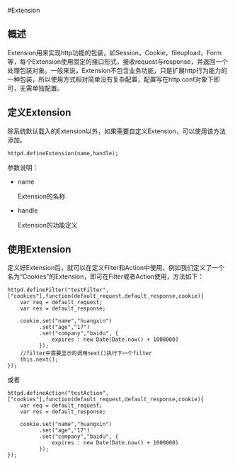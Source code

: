 #Extension


## 概述

Extension用来实现http功能的包装，如Session，Cookie，fileupload，Form等，每个Extension使用固定的接口形式，接收request与response，并返回一个处理包装对象。一般来说，Extension不包含业务功能，只是扩展http行为能力的一种包装，所以使用方式相对简单没有复杂配置，配置写在http.conf对象下即可，无需单独配置。


## 定义Extension

除系统默认载入的Extension以外，如果需要自定义Extension，可以使用该方法添加。

	httpd.defineExtension(name,handle);

参数说明：

* name

	Extension的名称
	
	
* handle

	Extension的功能定义
	

## 使用Extension

定义好Extension后，就可以在定义Filter和Action中使用，例如我们定义了一个名为“Cookies”的Extension，即可在Filter或者Action使用，方法如下：

	httpd.defineFilter("testFilter",["cookies"],function(default_request,default_response,cookie){
		var req = default_request;
		var res = default_response;

		cookie.set("name","huangxin")
			  .set("age","17")
			  .set("company","baidu", {
			  	  expires : new Date(Date.now() + 1000000)
			  });
		//filter中需要显示的调用next()执行下一个filter
		this.next();
	});

或者

	httpd.defineAction("testAction",["cookies"],function(default_request,default_response,cookie){
		var req = default_request;
		var res = default_response;

		cookie.set("name","huangxin")
			  .set("age","17")
			  .set("company","baidu", {
			  	  expires : new Date(Date.now() + 1000000)
			  });
	});